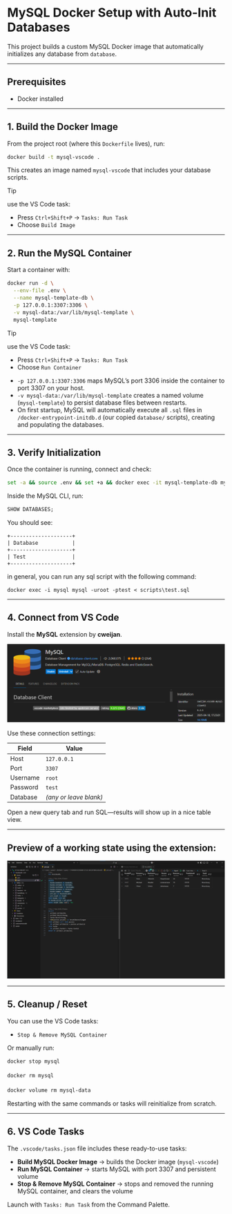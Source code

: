 # MySQL Docker Setup with Auto-Init Databases

This project builds a custom MySQL Docker image that automatically initializes any database from `database`.

---

## Prerequisites

- Docker installed
---

## 1. Build the Docker Image

From the project root (where this `Dockerfile` lives), run:

```bash
docker build -t mysql-vscode .
```

This creates an image named `mysql-vscode` that includes your database scripts.

> [!TIP]
> use the VS Code task:
> - Press `Ctrl+Shift+P` → `Tasks: Run Task`
> - Choose `Build Image`

---

## 2. Run the MySQL Container

Start a container with:

```bash
docker run -d \
  --env-file .env \
  --name mysql-template-db \
  -p 127.0.0.1:3307:3306 \
  -v mysql-data:/var/lib/mysql-template \
  mysql-template
```

> [!TIP]
> use the VS Code task:
> - Press `Ctrl+Shift+P` → `Tasks: Run Task`
> - Choose `Run Container`


- `-p 127.0.0.1:3307:3306` maps MySQL’s port 3306 inside the container to port 3307 on your host.
- `-v mysql-data:/var/lib/mysql-template` creates a named volume (`mysql-template`) to persist database files between restarts.
- On first startup, MySQL will automatically execute all `.sql` files in `/docker-entrypoint-initdb.d` (our copied `database/` scripts), creating and populating the databases.

---

## 3. Verify Initialization

Once the container is running, connect and check:

```bash
set -a && source .env && set +a && docker exec -it mysql-template-db mysql -uroot -p$MYSQL_ROOT_PASSWORD
```

Inside the MySQL CLI, run:

```sql
SHOW DATABASES;
```

You should see:

```
+--------------------+
| Database           |
+--------------------+
| Test               |
+--------------------+
```

in general, you can run any sql script with the following command:

```
docker exec -i mysql mysql -uroot -ptest < scripts\test.sql
```

---

## 4. Connect from VS Code

Install the **MySQL** extension by **cweijan**.

![mysql vscode extension](images/extension.png)

Use these connection settings:

| Field       | Value           |
|-------------|-----------------|
| Host        | `127.0.0.1`     |
| Port        | `3307`          |
| Username    | `root`          |
| Password    | `test`          |
| Database    | *(any or leave blank)* |

Open a new query tab and run SQL—results will show up in a nice table view.

---

## Preview of a working state using the extension:

![preview using mysql extension](images/preview.png)

---

## 5. Cleanup / Reset

You can use the VS Code tasks:

- `Stop & Remove MySQL Container`

Or manually run:

```bash
docker stop mysql

docker rm mysql

docker volume rm mysql-data
```

Restarting with the same commands or tasks will reinitialize from scratch.

---

## 6. VS Code Tasks

The `.vscode/tasks.json` file includes these ready-to-use tasks:

- **Build MySQL Docker Image** → builds the Docker image (`mysql-vscode`)
- **Run MySQL Container** → starts MySQL with port 3307 and persistent volume
- **Stop & Remove MySQL Container** → stops and removed the running MySQL container, and clears the volume

Launch with `Tasks: Run Task` from the Command Palette.
